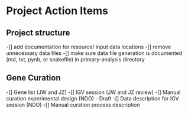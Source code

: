 # Project Action Items 
<!-- Alteratively use gitlab issues -->
## Project structure
-[] add documentation for resource/ input data locations
-[] remove unnecessary data files
-[] make sure data file generation is documented (md, txt, pynb, or snakefile) in primary-analysis directory


## Gene Curation
-[] Gene list (JW and JZ)
-[] IGV session (JW and JZ review)
-[] Manual curation experimental design (NDO) - Draft
-[] Data description for IGV session (NDO)
-[] Manual curation process description